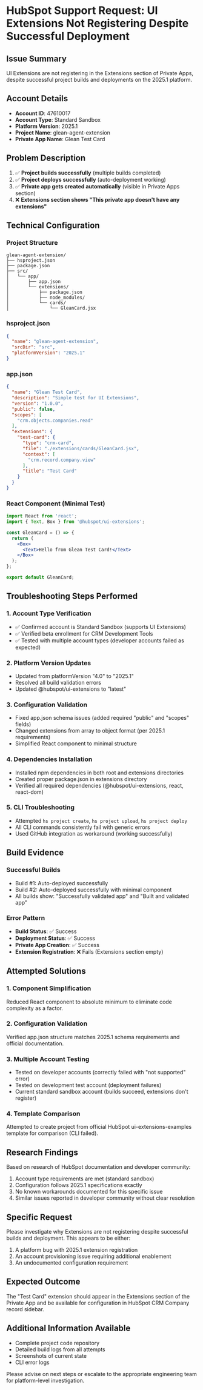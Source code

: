 # HubSpot Support Request: UI Extensions Not Registering Despite Successful Deployment

## **Issue Summary**
UI Extensions are not registering in the Extensions section of Private Apps, despite successful project builds and deployments on the 2025.1 platform.

## **Account Details**
- **Account ID**: 47610017
- **Account Type**: Standard Sandbox
- **Platform Version**: 2025.1
- **Project Name**: glean-agent-extension
- **Private App Name**: Glean Test Card

## **Problem Description**
1. ✅ **Project builds successfully** (multiple builds completed)
2. ✅ **Project deploys successfully** (auto-deployment working)
3. ✅ **Private app gets created automatically** (visible in Private Apps section)
4. ❌ **Extensions section shows "This private app doesn't have any extensions"**

## **Technical Configuration**

### **Project Structure**
```
glean-agent-extension/
├── hsproject.json
├── package.json
├── src/
│   └── app/
│       ├── app.json
│       └── extensions/
│           ├── package.json
│           ├── node_modules/
│           └── cards/
│               └── GleanCard.jsx
```

### **hsproject.json**
```json
{
  "name": "glean-agent-extension",
  "srcDir": "src",
  "platformVersion": "2025.1"
}
```

### **app.json**
```json
{
  "name": "Glean Test Card",
  "description": "Simple test for UI Extensions",
  "version": "1.0.0",
  "public": false,
  "scopes": [
    "crm.objects.companies.read"
  ],
  "extensions": {
    "test-card": {
      "type": "crm-card",
      "file": "./extensions/cards/GleanCard.jsx",
      "context": [
        "crm.record.company.view"
      ],
      "title": "Test Card"
    }
  }
}
```

### **React Component** (Minimal Test)
```jsx
import React from 'react';
import { Text, Box } from '@hubspot/ui-extensions';

const GleanCard = () => {
  return (
    <Box>
      <Text>Hello from Glean Test Card!</Text>
    </Box>
  );
};

export default GleanCard;
```

## **Troubleshooting Steps Performed**

### **1. Account Type Verification**
- ✅ Confirmed account is Standard Sandbox (supports UI Extensions)
- ✅ Verified beta enrollment for CRM Development Tools
- ✅ Tested with multiple account types (developer accounts failed as expected)

### **2. Platform Version Updates**
- Updated from platformVersion "4.0" to "2025.1"
- Resolved all build validation errors
- Updated @hubspot/ui-extensions to "latest"

### **3. Configuration Validation**
- Fixed app.json schema issues (added required "public" and "scopes" fields)
- Changed extensions from array to object format (per 2025.1 requirements)
- Simplified React component to minimal structure

### **4. Dependencies Installation**
- Installed npm dependencies in both root and extensions directories
- Created proper package.json in extensions directory
- Verified all required dependencies (@hubspot/ui-extensions, react, react-dom)

### **5. CLI Troubleshooting**
- Attempted `hs project create`, `hs project upload`, `hs project deploy`
- All CLI commands consistently fail with generic errors
- Used GitHub integration as workaround (working successfully)

## **Build Evidence**

### **Successful Builds**
- Build #1: Auto-deployed successfully
- Build #2: Auto-deployed successfully with minimal component
- All builds show: "Successfully validated app" and "Built and validated app"

### **Error Pattern**
- **Build Status**: ✅ Success
- **Deployment Status**: ✅ Success  
- **Private App Creation**: ✅ Success
- **Extension Registration**: ❌ Fails (Extensions section empty)

## **Attempted Solutions**

### **1. Component Simplification**
Reduced React component to absolute minimum to eliminate code complexity as a factor.

### **2. Configuration Validation**
Verified app.json structure matches 2025.1 schema requirements and official documentation.

### **3. Multiple Account Testing**
- Tested on developer accounts (correctly failed with "not supported" error)
- Tested on development test account (deployment failures)
- Current standard sandbox account (builds succeed, extensions don't register)

### **4. Template Comparison**
Attempted to create project from official HubSpot ui-extensions-examples template for comparison (CLI failed).

## **Research Findings**

Based on research of HubSpot documentation and developer community:
1. Account type requirements are met (standard sandbox)
2. Configuration follows 2025.1 specifications exactly
3. No known workarounds documented for this specific issue
4. Similar issues reported in developer community without clear resolution

## **Specific Request**

Please investigate why Extensions are not registering despite successful builds and deployment. This appears to be either:
1. A platform bug with 2025.1 extension registration
2. An account provisioning issue requiring additional enablement
3. An undocumented configuration requirement

## **Expected Outcome**

The "Test Card" extension should appear in the Extensions section of the Private App and be available for configuration in HubSpot CRM Company record sidebar.

## **Additional Information Available**

- Complete project code repository
- Detailed build logs from all attempts
- Screenshots of current state
- CLI error logs

Please advise on next steps or escalate to the appropriate engineering team for platform-level investigation. 